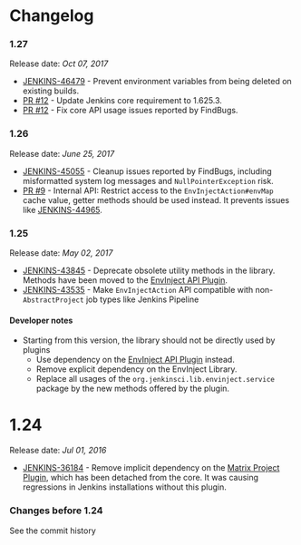 Changelog
===

### 1.27

Release date: _Oct 07, 2017_

* [JENKINS-46479](https://issues.jenkins-ci.org/browse/JENKINS-46479) -
Prevent environment variables from being deleted on existing builds.
* [PR #12](https://github.com/jenkinsci/envinject-lib/pull/12) -
Update Jenkins core requirement to 1.625.3.
* [PR #12](https://github.com/jenkinsci/envinject-lib/pull/12) -
Fix core API usage issues reported by FindBugs.

### 1.26

Release date: _June 25, 2017_

* [JENKINS-45055](https://issues.jenkins-ci.org/browse/JENKINS-45055) -
Cleanup issues reported by FindBugs, including misformatted system log messages and `NullPointerException` risk.
* [PR #9](https://github.com/jenkinsci/envinject-lib/pull/9) -
Internal API: Restrict access to the `EnvInjectAction#envMap` cache value, getter methods should be used instead.
It prevents issues like [JENKINS-44965](https://issues.jenkins-ci.org/browse/JENKINS-44965).

### 1.25

Release date: _May 02, 2017_

* [JENKINS-43845](https://issues.jenkins-ci.org/browse/JENKINS-43845) -
Deprecate obsolete utility methods in the library.
Methods have been moved to the [EnvInject API Plugin](https://plugins.jenkins.io/envinject-api).
* [JENKINS-43535](https://issues.jenkins-ci.org/browse/JENKINS-43535) - 
Make `EnvInjectAction` API compatible with non-`AbstractProject` job types like Jenkins Pipeline

#### Developer notes

* Starting from this version, the library should not be directly used by plugins
  * Use dependency on the [EnvInject API Plugin](https://plugins.jenkins.io/envinject-api) instead.
  * Remove explicit dependency on the EnvInject Library.
  * Replace all usages of the 
`org.jenkinsci.lib.envinject.service` package by the new methods offered by the plugin. 

# 1.24

Release date: _Jul 01, 2016_

* [JENKINS-36184](https://issues.jenkins-ci.org/browse/JENKINS-36184) - 
Remove implicit dependency on the [Matrix Project Plugin](https://plugins.jenkins.io/matrix-project), 
which has been detached from the core.
It was causing regressions in Jenkins installations without this plugin.
 
### Changes before 1.24

See the commit history
